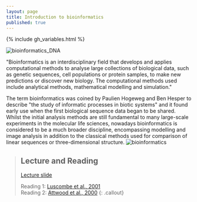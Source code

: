 ```yaml
---
layout: page
title: Introduction to bioinformatics
published: true
---
```


{% include gh_variables.html %}


![bioinformatics_DNA]({{{site.baseurl}}/fig/DNA.jpb)


"Bioinformatics is an interdisciplinary field that develops and applies computational methods to analyse large collections of biological data, such as genetic sequences, cell populations or protein samples, to make new predictions or discover new biology. The computational methods used include analytical methods, mathematical modelling and simulation."

The term bioinformatics was coined by Paulien Hogeweg and Ben Hesper to describe "the study of informatic processes in biotic systems" and it found early use when the first biological sequence data began to be shared. Whilst the initial analysis methods are still fundamental to many large-scale experiments in the molecular life sciences, nowadays bioinformatics is considered to be a much broader discipline, encompassing modelling and image analysis in addition to the classical methods used for comparison of linear sequences or three-dimensional structure.
![bioinformatics](https://www.ebi.ac.uk/training/online/sites/ebi.ac.uk.training.online/files/resize/user/61/documents/bx_terrified_fig_1_700px-696x522.jpg)

>## Lecture and Reading
>
>[Lecture slide](https://drive.google.com/file/d/1oTMrmodBVX9wjfQAExOdn0UKRK3_oX8e/view)
>
>Reading 1: [Luscombe et al., 2001](http://archive.gersteinlab.org/papers/e-print/whatis-mim/text.pdf)  
>Reading 2: [Attwood et al., 2000](https://science.sciencemag.org/content/290/5491/471)
{: .callout}
